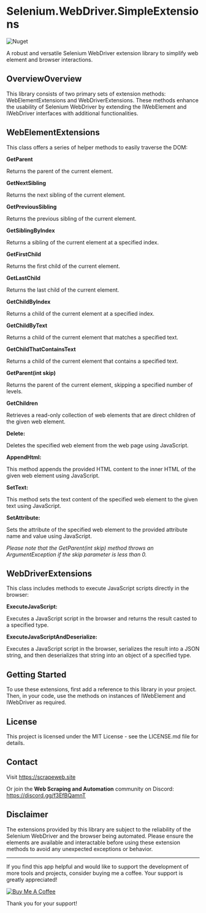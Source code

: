 # Selenium.WebDriver.SimpleExtensions

![Nuget](https://img.shields.io/nuget/v/Selenium.WebDriver.SimpleExtensions)

A robust and versatile Selenium WebDriver extension library to simplify web element and browser interactions.

## OverviewOverview
This library consists of two primary sets of extension methods: WebElementExtensions and WebDriverExtensions. These methods enhance the usability of Selenium WebDriver by extending the IWebElement and IWebDriver interfaces with additional functionalities.

## WebElementExtensions
This class offers a series of helper methods to easily traverse the DOM:

**GetParent**

Returns the parent of the current element.

**GetNextSibling**

Returns the next sibling of the current element.

**GetPreviousSibling**

Returns the previous sibling of the current element.

**GetSiblingByIndex**

Returns a sibling of the current element at a specified index.

**GetFirstChild**

Returns the first child of the current element.

**GetLastChild**

Returns the last child of the current element.

**GetChildByIndex**

Returns a child of the current element at a specified index.

**GetChildByText**

Returns a child of the current element that matches a specified text.

**GetChildThatContainsText**

Returns a child of the current element that contains a specified text.

**GetParent(int skip)**

Returns the parent of the current element, skipping a specified number of levels.

**GetChildren** 

Retrieves a read-only collection of web elements that are direct children of the given web element.

**Delete:**

Deletes the specified web element from the web page using JavaScript.

**AppendHtml:**

This method appends the provided HTML content to the inner HTML of the given web element using JavaScript.

**SetText:** 

This method sets the text content of the specified web element to the given text using JavaScript.

**SetAttribute:** 

Sets the attribute of the specified web element to the provided attribute name and value using JavaScript.

*Please note that the GetParent(int skip) method throws an ArgumentException if the skip parameter is less than 0.*

## WebDriverExtensions
This class includes methods to execute JavaScript scripts directly in the browser:

**ExecuteJavaScript:**

Executes a JavaScript script in the browser and returns the result casted to a specified type.

**ExecuteJavaScriptAndDeserialize:**

Executes a JavaScript script in the browser, serializes the result into a JSON string, and then deserializes that string into an object of a specified type.

## Getting Started
To use these extensions, first add a reference to this library in your project. Then, in your code, use the methods on instances of IWebElement and IWebDriver as required.

## License
This project is licensed under the MIT License - see the LICENSE.md file for details.

## Contact
Visit https://scrapeweb.site

Or join the **Web Scraping and Automation** community on Discord: https://discord.gg/f3EfBQamnT

## Disclaimer
The extensions provided by this library are subject to the reliability of the Selenium WebDriver and the browser being automated. Please ensure the elements are available and interactable before using these extension methods to avoid any unexpected exceptions or behavior.

---

If you find this app helpful and would like to support the development of more tools and projects, consider buying me a coffee. Your support is greatly appreciated!

[![Buy Me A Coffee](https://www.buymeacoffee.com/assets/img/custom_images/orange_img.png)](https://www.buymeacoffee.com/techartdev)

Thank you for your support!

